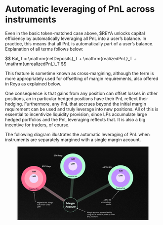 # Automatic leveraging of PnL across instruments

Even in the basic token-matched case above, $REYA unlocks capital efficiency by automatically leveraging all PnL into a user’s balance. In practice, this means that all PnL is automatically part of a user’s balance. Explanation of all terms follows below:

\$$ Bal\_T = \mathrm{netDeposits}\_T + \mathrm{realizedPnL}\_T + \mathrm{unrealizedPnL}\_T \$$

This feature is sometime known as cross-margining, although the term is more appropriately used for offsetting of margin requirements, also offered in Reya as explained below.

One consequence is that gains from any position can offset losses in other positions, an in particular hedged positions have their PnL reflect their hedging. Furthermore, any PnL that accrues beyond the initial margin requirement can be used and truly leverage into new positions. All of this is essential to incentivize liquidity provision, since LPs accumulate large hedged portfolios and the PnL leveraging reflects that. It is also a big incentive for traders, of course.

The following diagram illustrates the automatic leveraging of PnL when instruments are separately margined with a single margin account.



<figure><img src="../.gitbook/assets/image (9).png" alt=""><figcaption></figcaption></figure>
